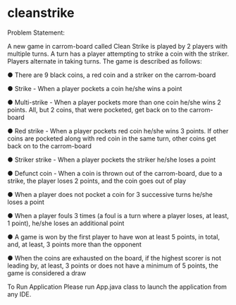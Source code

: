 # cleanstrike


Problem Statement:

A new game in carrom-board called Clean Strike is played by 2 players with multiple turns. A
turn has a player attempting to strike a coin with the striker. Players alternate in taking turns.
The game is described as follows:

● There are 9 black coins, a red coin and a striker on the carrom-board

● Strike - When a player pockets a coin he/she wins a point

● Multi-strike - When a player pockets more than one coin he/she wins 2 points. All, but 2
coins, that were pocketed, get back on to the carrom-board

● Red strike - When a player pockets red coin he/she wins 3 points. If other coins are
pocketed along with red coin in the same turn, other coins get back on to the
carrom-board

● Striker strike - When a player pockets the striker he/she loses a point

● Defunct coin - When a coin is thrown out of the carrom-board, due to a strike, the player
loses 2 points, and the coin goes out of play

● When a player does not pocket a coin for 3 successive turns he/she loses a point

● When a player fouls 3 times (a foul is a turn where a player loses, at least, 1 point),
he/she loses an additional point

● A game is won by the first player to have won at least 5 points, in total, and, at least, 3
points more than the opponent

● When the coins are exhausted on the board, if the highest scorer is not leading by, at
least, 3 points or does not have a minimum of 5 points, the game is considered a draw


To Run Application
Please run App.java class to launch the application from any IDE.
